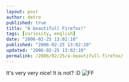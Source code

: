 ```yaml
---
layout: post
author: detro
published: true
title: "A beautifull Firefox!"
tags: [curiosity, english]
date: "2006-02-25 13:02:10"
published: "2006-02-25 13:02:10"
updated: "2006-02-25 13:02:10"
permalink: /2006/02/25/a-beautifull-firefox/
---
```


It's very very nice!
It is not? :D
<img src="http://www.internet-facile.net/fire.jpg" alt="FF" />
